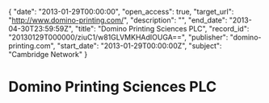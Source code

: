 {
  "date": "2013-01-29T00:00:00", 
  "open_access": true, 
  "target_url": "http://www.domino-printing.com/", 
  "description": "", 
  "end_date": "2013-04-30T23:59:59Z", 
  "title": "Domino Printing Sciences PLC", 
  "record_id": "20130129T000000/ziuC1/w81GLVMKHAdIOUGA==", 
  "publisher": "domino-printing.com", 
  "start_date": "2013-01-29T00:00:00Z", 
  "subject": "Cambridge Network"
}

# Domino Printing Sciences PLC

